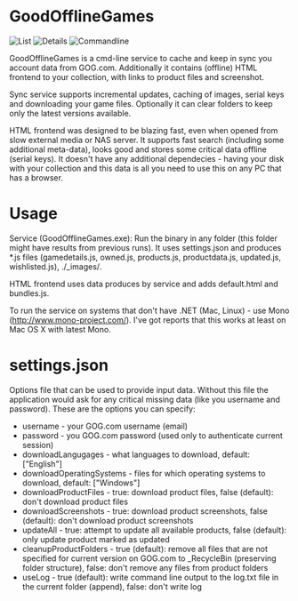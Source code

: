 GoodOfflineGames
================

![List](https://github.com/boggydigital/GoodOfflineGames/blob/master/GoodOfflineGames/GoodOfflineGames/HTML-List.PNG)
![Details](https://github.com/boggydigital/GoodOfflineGames/blob/master/GoodOfflineGames/GoodOfflineGames/HTML-Details.PNG)
![Commandline](https://github.com/boggydigital/GoodOfflineGames/blob/master/GoodOfflineGames/GoodOfflineGames/CMD.PNG)

GoodOfflineGames is a cmd-line service to cache and keep in sync you account data from GOG.com. Additionally it contains (offline) HTML frontend to your collection, with links to product files and screenshot. 

Sync service supports incremental updates, caching of images, serial keys and downloading your game files. Optionally it can clear folders to keep only the latest versions available. 

HTML frontend was designed to be blazing fast, even when opened from slow external media or NAS server. It supports fast search (including some additional meta-data),  looks good and stores some critical data offline (serial keys). It doesn't have any additional dependecies - having your disk with your collection and this data is all you need to use this on any PC that has a browser.

Usage
=====
Service (GoodOfflineGames.exe): Run the binary in any folder (this folder might have results from previous runs). It uses settings.json and produces *.js files (gamedetails.js, owned.js, products.js, productdata.js, updated.js, wishlisted.js), ./_images/<image files>. 

HTML frontend uses data produces by service and adds default.html and bundles.js.

To run the service on systems that don't have .NET (Mac, Linux) - use Mono (http://www.mono-project.com/). I've got reports that this works at least on Mac OS X with latest Mono.

settings.json
=============
Options file that can be used to provide input data. Without this file the application would ask for any critical missing data (like you username and password). These are the options you can specify:

* username - your GOG.com username (email)
* password - you GOG.com password (used only to authenticate current session)
* downloadLangugages - what languages to download, default: ["English"]
* downloadOperatingSystems - files for which operating systems to download, default: ["Windows"]
* downloadProductFiles - true: download product files, false (default): don't download product files
* downloadScreenshots - true: download product screenshots, false (default): don't download product screenshots
* updateAll - true: attempt to update all available products, false (default): only update product marked as updated
* cleanupProductFolders - true (default): remove all files that are not specified for current version on GOG.com to _RecycleBin (preserving folder structure), false: don't remove any files from product folders
* useLog - true (default): write command line output to the log.txt file in the current folder (append), false: don't write log
